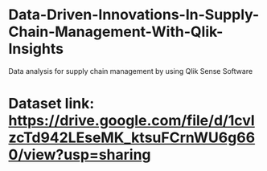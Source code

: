 # Data-Driven-Innovations-In-Supply-Chain-Management-With-Qlik-Insights
Data analysis for supply chain  management by using Qlik Sense Software

# Dataset link: https://drive.google.com/file/d/1cvIzcTd942LEseMK_ktsuFCrnWU6g660/view?usp=sharing


